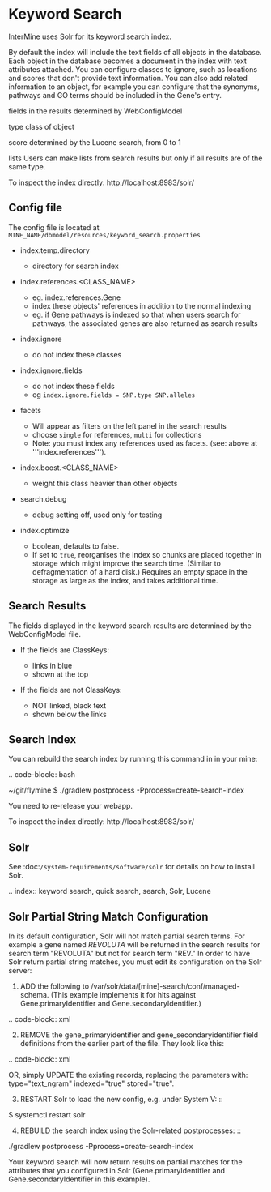 Keyword Search
================================

InterMine uses Solr for its keyword search index.

By default the index will include the text fields of all objects in the database. Each object in the database becomes a document in the index with text attributes attached. You can configure classes to ignore, such as locations and scores that don't provide text information. You can also add related information to an object, for example you can configure that the synonyms, pathways and GO terms should be included in the Gene's entry. 

fields in the results
   determined by WebConfigModel

type
   class of object

score
   determined by the Lucene search, from 0 to 1

lists
   Users can make lists from search results but only if all results are of the same type.

To inspect the index directly: http://localhost:8983/solr/

Config file
------------------------

The config file is located at `MINE_NAME/dbmodel/resources/keyword_search.properties`

* index.temp.directory

   * directory for search index

* index.references.<CLASS_NAME>

   * eg. index.references.Gene
   * index these objects' references in addition to the normal indexing
   * eg. if Gene.pathways is indexed so that when users search for pathways, the associated genes are also returned as search results

* index.ignore

   * do not index these classes

* index.ignore.fields 

   * do not index these fields
   * eg `index.ignore.fields = SNP.type SNP.alleles`

* facets

   * Will appear as filters on the left panel in the search results
   * choose `single` for references, `multi` for collections
   * Note: you must index any references used as facets. (see: above at '''index.references''').

* index.boost.<CLASS_NAME>

   * weight this class heavier than other objects

* search.debug

   * debug setting off, used only for testing

* index.optimize

   * boolean, defaults to false.
   * If set to `true`, reorganises the index so chunks are placed together in storage which might improve the search time. (Similar to defragmentation of a hard disk.) Requires an empty space in the storage as large as the index, and takes additional time.


Search Results
----------------------

The fields displayed in the keyword search results are determined by the WebConfigModel file.

* If the fields are ClassKeys:

   * links in blue
   * shown at the top

* If the fields are not ClassKeys:

   * NOT linked, black text
   * shown below the links

Search Index
--------------------

You can rebuild the search index by running this command in in your mine:

.. code-block:: bash

   ~/git/flymine $ ./gradlew postprocess -Pprocess=create-search-index

You need to re-release your webapp. 

To inspect the index directly: http://localhost:8983/solr/

Solr
----------

See :doc:`/system-requirements/software/solr` for details on how to install Solr.

.. index:: keyword search, quick search, search, Solr, Lucene

Solr Partial String Match Configuration
---------------------------------------
In its default configuration, Solr will not match partial search terms. For example a gene named *REVOLUTA* will be 
returned in the search results for search term "REVOLUTA" but not for search term "REV." In order to have Solr return 
partial string matches, you must edit its configuration on the Solr server:

1. ADD the following to /var/solr/data/[mine]-search/conf/managed-schema. (This example implements it for hits
against Gene.primaryIdentifier and Gene.secondaryIdentifier.)

.. code-block:: xml

  <fieldType name="text_ngram" class="solr.TextField" positionIncrementGap="100">
    <analyzer type="index">
      <tokenizer class="solr.WhitespaceTokenizerFactory"/>
      <filter class="solr.NGramFilterFactory" minGramSize="1" maxGramSize="50"/>
      <filter class="solr.LowerCaseFilterFactory"/>
    </analyzer>
    <analyzer type="query">
      <tokenizer class="solr.WhitespaceTokenizerFactory"/>
      <filter class="solr.LowerCaseFilterFactory"/>
    </analyzer>
  </fieldType>
  <field name="gene_primaryidentifier" type="text_ngram" indexed="true" stored="true"/>
  <field name="gene_secondaryidentifier" type="text_ngram" indexed="true" stored="true"/>


2. REMOVE the gene_primaryidentifier and gene_secondaryidentifier field definitions from the earlier part of the file.
They look like this:

.. code-block:: xml

  <field name="gene_primaryidentifier" type="analyzed_string" multiValued="true" indexed="true" required="false" stored="false"/>
  <field name="gene_secondaryidentifier" type="analyzed_string" multiValued="true" indexed="true" required="false" stored="false"/>
  
OR, simply UPDATE the existing records, replacing the parameters with: type="text_ngram" indexed="true" stored="true".

3. RESTART Solr to load the new config, e.g. under System V:
::

$ systemctl restart solr

4. REBUILD the search index using the Solr-related postprocesses:
::

./gradlew postprocess -Pprocess=create-search-index


Your keyword search will now return results on partial matches for the attributes that you configured in 
Solr (Gene.primaryIdentifier and Gene.secondaryIdentifier in this example).
